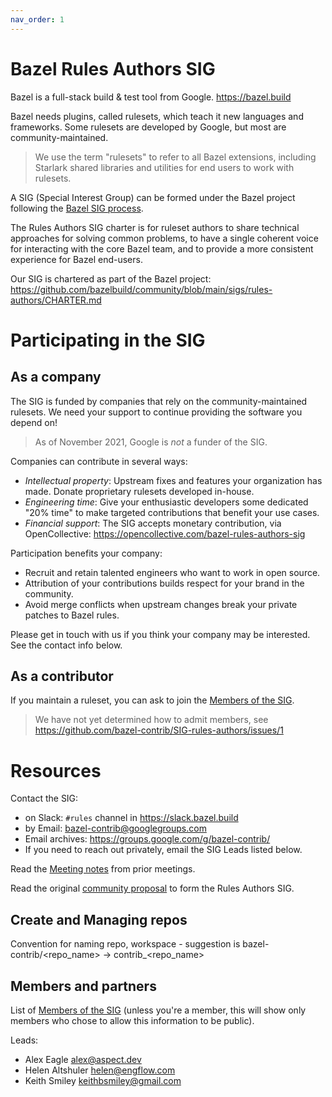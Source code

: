 ```yaml
---
nav_order: 1
---
```


# Bazel Rules Authors SIG

Bazel is a full-stack build & test tool from Google. <https://bazel.build>

Bazel needs plugins, called rulesets, which teach it new languages and frameworks.
Some rulesets are developed by Google, but most are community-maintained.

> We use the term "rulesets" to refer to all Bazel extensions,
> including Starlark shared libraries and utilities for end users to work with rulesets.

A SIG (Special Interest Group) can be formed under the Bazel project following the [Bazel SIG process].

The Rules Authors SIG charter is for ruleset authors
to share technical approaches for solving common problems,
to have a single coherent voice for interacting with the core Bazel team, and
to provide a more consistent experience for Bazel end-users.

Our SIG is chartered as part of the Bazel project:
<https://github.com/bazelbuild/community/blob/main/sigs/rules-authors/CHARTER.md>

# Participating in the SIG

## As a company

The SIG is funded by companies that rely on the community-maintained rulesets.
We need your support to continue providing the software you depend on!

> As of November 2021, Google is _not_ a funder of the SIG.

Companies can contribute in several ways:

- _Intellectual property_: Upstream fixes and features your organization has made. Donate proprietary rulesets developed in-house.
- _Engineering time_: Give your enthusiastic developers some dedicated "20% time" to make targeted contributions that benefit your use cases.
- _Financial support_: The SIG accepts monetary contribution, via OpenCollective: <https://opencollective.com/bazel-rules-authors-sig>

Participation benefits your company:

- Recruit and retain talented engineers who want to work in open source.
- Attribution of your contributions builds respect for your brand in the community.
- Avoid merge conflicts when upstream changes break your private patches to Bazel rules.

Please get in touch with us if you think your company may be interested. See the contact info below.

## As a contributor

If you maintain a ruleset, you can ask to join the [Members of the SIG].

> We have not yet determined how to admit members, see <https://github.com/bazel-contrib/SIG-rules-authors/issues/1>

# Resources

Contact the SIG:

- on Slack: `#rules` channel in <https://slack.bazel.build>
- by Email: bazel-contrib@googlegroups.com
- Email archives: <https://groups.google.com/g/bazel-contrib/>
- If you need to reach out privately, email the SIG Leads listed below.

Read the [Meeting notes] from prior meetings.

Read the original [community proposal] to form the Rules Authors SIG.

## Create and Managing repos

Convention for naming repo, workspace - suggestion is bazel-contrib/<repo_name> -> contrib_<repo_name>

## Members and partners

List of [Members of the SIG] (unless you're a member, this will show only members who chose to allow this information to be public).

Leads:

- Alex Eagle <alex@aspect.dev>
- Helen Altshuler <helen@engflow.com>
- Keith Smiley <keithbsmiley@gmail.com>

[community proposal]: https://github.com/bazelbuild/proposals/blob/main/designs/2021-08-10-rules-authors-sig.md
[meeting notes]: https://docs.google.com/document/d/1YGCYAGLzTfqSOgRFVsB8hDz-kEoTgTEKKp9Jd07TJ5c/edit#
[members of the sig]: https://github.com/orgs/bazel-contrib/people
[bazel sig process]: http://bazel.build/sig.html

